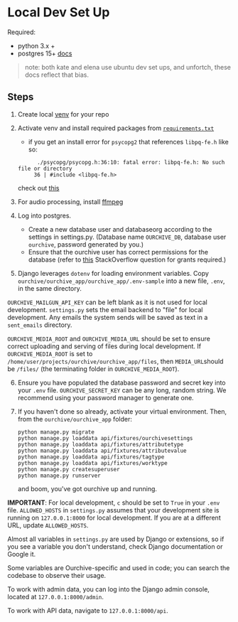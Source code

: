 # Local Dev Set Up

Required:

- python 3.x +
- postgres 15+ [docs](https://www.postgresql.org/docs/15/index.html)

> note: both kate and elena use ubuntu dev set ups, and unfortch, these docs reflect that bias.


## Steps

1. Create local [venv](https://docs.python.org/3/library/venv.html) for your repo 
2. Activate venv and install required packages from [`requirements.txt`](requirements.txt)

	- if you get an install error for `psycopg2` that references `libpq-fe.h` like so:
	```
	      ./psycopg/psycopg.h:36:10: fatal error: libpq-fe.h: No such file or directory
         36 | #include <libpq-fe.h>
    ```
    check out [this](https://askubuntu.com/questions/1372562/how-to-install-libpq-dev-14-0-1-on-ubuntu-21-10)
3. For audio processing, install [ffmpeg](https://ffmpeg.org/download.html)
4. Log into postgres. 
	- Create a new database user and databaseorg according to the settings in settings.py. (Database name `OURCHIVE_DB`, database user `ourchive`, password generated by you.) 
	- Ensure that the ourchive user has correct permissions for the database (refer to [this](https://stackoverflow.com/questions/67276391/why-am-i-getting-a-permission-denied-error-for-schema-public-on-pgadmin-4) StackOverflow question for grants required.) 
5. Django leverages `dotenv` for loading environment variables. Copy `ourchive/ourchive_app/ourchive_app/.env-sample` into a new file, `.env`, in the same directory. 

`OURCHIVE_MAILGUN_API_KEY` can be left blank as it is not used for local development. `settings.py` sets the email backend to "file" for local development. Any emails the system sends will be saved as text in a `sent_emails` directory.

`OURCHIVE_MEDIA_ROOT` and `OURCHIVE_MEDIA_URL` should be set to ensure correct uploading and serving of files during local development. If `OURCHIVE_MEDIA_ROOT` is set to `/home/user/projects/ourchive/ourchive_app/files`, then `MEDIA_URL`should be `/files/` (the terminating folder in `OURCHIVE_MEDIA_ROOT`).

6. Ensure you have populated the database password and secret key into your `.env` file. `OURCHIVE_SECRET_KEY` can be any long, random string. We recommend using your password manager to generate one.
7. If you haven't done so already, activate your virtual environment. Then, from the `ourchive/ourchive_app` folder:

	```
	python manage.py migrate
	python manage.py loaddata api/fixtures/ourchivesettings
	python manage.py loaddata api/fixtures/attributetype
	python manage.py loaddata api/fixtures/attributevalue
	python manage.py loaddata api/fixtures/tagtype
	python manage.py loaddata api/fixtures/worktype
	python manage.py createsuperuser
	python manage.py runserver
	```

	and boom, you've got ourchive up and running. 

**IMPORTANT**: For local development, `c` should be set to `True` in your `.env` file. `ALLOWED_HOSTS` in `settings.py` assumes that your development site is running on `127.0.0.1:8000` for local development. If you are at a different URL, update `ALLOWED_HOSTS`.

Almost all variables in `settings.py` are used by Django or extensions, so if you see a variable you don't understand, check Django documentation or Google it. 

Some variables are Ourchive-specific and used in code; you can search the codebase to observe their usage.

To work with admin data, you can log into the Django admin console, located at `127.0.0.1:8000/admin`.

To work with API data, navigate to `127.0.0.1:8000/api`.

